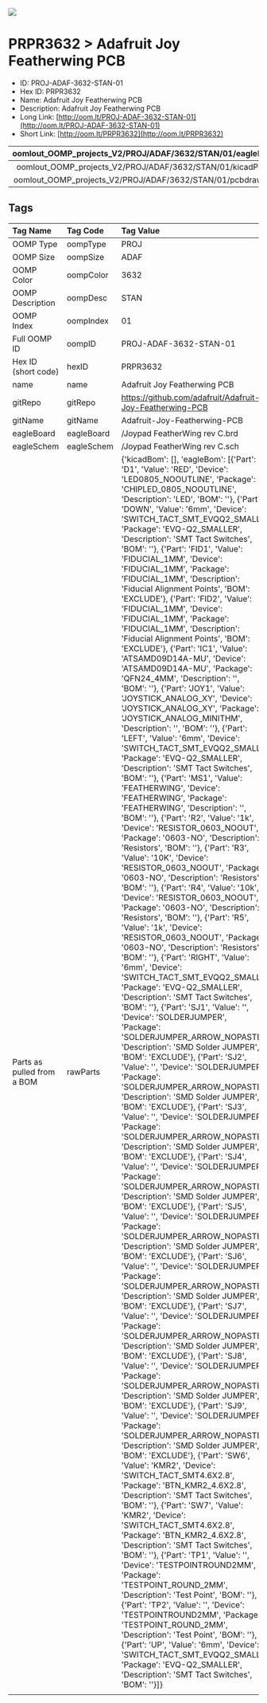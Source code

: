 


  
![][im]
# PRPR3632 > Adafruit Joy Featherwing PCB

- ID: PROJ-ADAF-3632-STAN-01
- Hex ID: PRPR3632
- Name: Adafruit Joy Featherwing PCB
- Description: Adafruit Joy Featherwing PCB
- Long Link: [http://oom.lt/PROJ-ADAF-3632-STAN-01](http://oom.lt/PROJ-ADAF-3632-STAN-01)
- Short Link: [http://oom.lt/PRPR3632](http://oom.lt/PRPR3632)
  

|oomlout_OOMP_projects_V2/PROJ/ADAF/3632/STAN/01/eagleImage.png|oomlout_OOMP_projects_V2/PROJ/ADAF/3632/STAN/01/eagleSchemImage.png|oomlout_OOMP_projects_V2/PROJ/ADAF/3632/STAN/01/kicadPcb3dFront.png|oomlout_OOMP_projects_V2/PROJ/ADAF/3632/STAN/01/kicadPcb3dBack.png|
| :---: | :---: | :---: | :---: |
|oomlout_OOMP_projects_V2/PROJ/ADAF/3632/STAN/01/kicadPcb3d.png|oomlout_OOMP_projects_V2/PROJ/ADAF/3632/STAN/01/bomBack.png|oomlout_OOMP_projects_V2/PROJ/ADAF/3632/STAN/01/bomFront.png|oomlout_OOMP_projects_V2/PROJ/ADAF/3632/STAN/01/pcbdraw.svg|
|oomlout_OOMP_projects_V2/PROJ/ADAF/3632/STAN/01/pcbdrawBack.svg||||

## Tags
  

|Tag Name|Tag Code|Tag Value|
| :--- | :--- | :--- |
|OOMP Type|oompType|PROJ|
|OOMP Size|oompSize|ADAF|
|OOMP Color|oompColor|3632|
|OOMP Description|oompDesc|STAN|
|OOMP Index|oompIndex|01|
|Full OOMP ID|oompID|PROJ-ADAF-3632-STAN-01|
|Hex ID (short code)|hexID|PRPR3632|
|name|name|Adafruit Joy Featherwing PCB|
|gitRepo|gitRepo|https://github.com/adafruit/Adafruit-Joy-Featherwing-PCB|
|gitName|gitName|Adafruit-Joy-Featherwing-PCB|
|eagleBoard|eagleBoard|/Joypad FeatherWing rev C.brd|
|eagleSchem|eagleSchem|/Joypad FeatherWing rev C.sch|
|Parts as pulled from a BOM|rawParts|{'kicadBom': [], 'eagleBom': [{'Part': 'D1', 'Value': 'RED', 'Device': 'LED0805_NOOUTLINE', 'Package': 'CHIPLED_0805_NOOUTLINE', 'Description': 'LED', 'BOM': ''}, {'Part': 'DOWN', 'Value': '6mm', 'Device': 'SWITCH_TACT_SMT_EVQQ2_SMALL', 'Package': 'EVQ-Q2_SMALLER', 'Description': 'SMT Tact Switches', 'BOM': ''}, {'Part': 'FID1', 'Value': 'FIDUCIAL_1MM', 'Device': 'FIDUCIAL_1MM', 'Package': 'FIDUCIAL_1MM', 'Description': 'Fiducial Alignment Points', 'BOM': 'EXCLUDE'}, {'Part': 'FID2', 'Value': 'FIDUCIAL_1MM', 'Device': 'FIDUCIAL_1MM', 'Package': 'FIDUCIAL_1MM', 'Description': 'Fiducial Alignment Points', 'BOM': 'EXCLUDE'}, {'Part': 'IC1', 'Value': 'ATSAMD09D14A-MU', 'Device': 'ATSAMD09D14A-MU', 'Package': 'QFN24_4MM', 'Description': '', 'BOM': ''}, {'Part': 'JOY1', 'Value': 'JOYSTICK_ANALOG_XY', 'Device': 'JOYSTICK_ANALOG_XY', 'Package': 'JOYSTICK_ANALOG_MINITHM', 'Description': '', 'BOM': ''}, {'Part': 'LEFT', 'Value': '6mm', 'Device': 'SWITCH_TACT_SMT_EVQQ2_SMALL', 'Package': 'EVQ-Q2_SMALLER', 'Description': 'SMT Tact Switches', 'BOM': ''}, {'Part': 'MS1', 'Value': 'FEATHERWING', 'Device': 'FEATHERWING', 'Package': 'FEATHERWING', 'Description': '', 'BOM': ''}, {'Part': 'R2', 'Value': '1k', 'Device': 'RESISTOR_0603_NOOUT', 'Package': '0603-NO', 'Description': 'Resistors', 'BOM': ''}, {'Part': 'R3', 'Value': '10K', 'Device': 'RESISTOR_0603_NOOUT', 'Package': '0603-NO', 'Description': 'Resistors', 'BOM': ''}, {'Part': 'R4', 'Value': '10k', 'Device': 'RESISTOR_0603_NOOUT', 'Package': '0603-NO', 'Description': 'Resistors', 'BOM': ''}, {'Part': 'R5', 'Value': '1k', 'Device': 'RESISTOR_0603_NOOUT', 'Package': '0603-NO', 'Description': 'Resistors', 'BOM': ''}, {'Part': 'RIGHT', 'Value': '6mm', 'Device': 'SWITCH_TACT_SMT_EVQQ2_SMALL', 'Package': 'EVQ-Q2_SMALLER', 'Description': 'SMT Tact Switches', 'BOM': ''}, {'Part': 'SJ1', 'Value': '', 'Device': 'SOLDERJUMPER', 'Package': 'SOLDERJUMPER_ARROW_NOPASTE', 'Description': 'SMD Solder JUMPER', 'BOM': 'EXCLUDE'}, {'Part': 'SJ2', 'Value': '', 'Device': 'SOLDERJUMPER', 'Package': 'SOLDERJUMPER_ARROW_NOPASTE', 'Description': 'SMD Solder JUMPER', 'BOM': 'EXCLUDE'}, {'Part': 'SJ3', 'Value': '', 'Device': 'SOLDERJUMPER', 'Package': 'SOLDERJUMPER_ARROW_NOPASTE', 'Description': 'SMD Solder JUMPER', 'BOM': 'EXCLUDE'}, {'Part': 'SJ4', 'Value': '', 'Device': 'SOLDERJUMPER', 'Package': 'SOLDERJUMPER_ARROW_NOPASTE', 'Description': 'SMD Solder JUMPER', 'BOM': 'EXCLUDE'}, {'Part': 'SJ5', 'Value': '', 'Device': 'SOLDERJUMPER', 'Package': 'SOLDERJUMPER_ARROW_NOPASTE', 'Description': 'SMD Solder JUMPER', 'BOM': 'EXCLUDE'}, {'Part': 'SJ6', 'Value': '', 'Device': 'SOLDERJUMPER', 'Package': 'SOLDERJUMPER_ARROW_NOPASTE', 'Description': 'SMD Solder JUMPER', 'BOM': 'EXCLUDE'}, {'Part': 'SJ7', 'Value': '', 'Device': 'SOLDERJUMPER', 'Package': 'SOLDERJUMPER_ARROW_NOPASTE', 'Description': 'SMD Solder JUMPER', 'BOM': 'EXCLUDE'}, {'Part': 'SJ8', 'Value': '', 'Device': 'SOLDERJUMPER', 'Package': 'SOLDERJUMPER_ARROW_NOPASTE', 'Description': 'SMD Solder JUMPER', 'BOM': 'EXCLUDE'}, {'Part': 'SJ9', 'Value': '', 'Device': 'SOLDERJUMPER', 'Package': 'SOLDERJUMPER_ARROW_NOPASTE', 'Description': 'SMD Solder JUMPER', 'BOM': 'EXCLUDE'}, {'Part': 'SW6', 'Value': 'KMR2', 'Device': 'SWITCH_TACT_SMT4.6X2.8', 'Package': 'BTN_KMR2_4.6X2.8', 'Description': 'SMT Tact Switches', 'BOM': ''}, {'Part': 'SW7', 'Value': 'KMR2', 'Device': 'SWITCH_TACT_SMT4.6X2.8', 'Package': 'BTN_KMR2_4.6X2.8', 'Description': 'SMT Tact Switches', 'BOM': ''}, {'Part': 'TP1', 'Value': '', 'Device': 'TESTPOINTROUND2MM', 'Package': 'TESTPOINT_ROUND_2MM', 'Description': 'Test Point', 'BOM': ''}, {'Part': 'TP2', 'Value': '', 'Device': 'TESTPOINTROUND2MM', 'Package': 'TESTPOINT_ROUND_2MM', 'Description': 'Test Point', 'BOM': ''}, {'Part': 'UP', 'Value': '6mm', 'Device': 'SWITCH_TACT_SMT_EVQQ2_SMALL', 'Package': 'EVQ-Q2_SMALLER', 'Description': 'SMT Tact Switches', 'BOM': ''}]}|
||||



[im]: PROJ/ADAF/3632/STAN/01/kicadPcb3d_450.png
